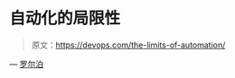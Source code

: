 # 自动化的局限性

> 原文：<https://devops.com/the-limits-of-automation/>

— [罗尔泊](https://devops.com/author/breselman/)